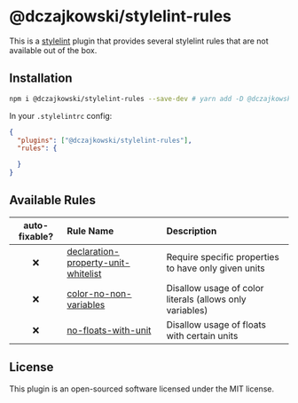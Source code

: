 # @dczajkowski/stylelint-rules
This is a [stylelint](https://stylelint.io/) plugin that provides several stylelint rules that are not available out of the box.

## Installation
```bash
npm i @dczajkowski/stylelint-rules --save-dev # yarn add -D @dczajkowski/stylelint-rules
```

In your `.stylelintrc` config:

```json
{
  "plugins": ["@dczajkowski/stylelint-rules"],
  "rules": {

  }
}
```

## Available Rules

<!-- rules-declaration -->
| auto-fixable? | Rule Name | Description |
| :-: | :-- | :-- |
| ❌ | [declaration-property-unit-whitelist](./src/rules/declaration-property-unit-whitelist/README.md) | Require specific properties to have only given units |
| ❌ | [color-no-non-variables](./src/rules/color-no-non-variables/README.md) | Disallow usage of color literals (allows only variables) |
| ❌ | [no-floats-with-unit](./src/rules/no-floats-with-unit/README.md) | Disallow usage of floats with certain units |
<!-- /rules-declaration -->

## License
This plugin is an open-sourced software licensed under the MIT license.
